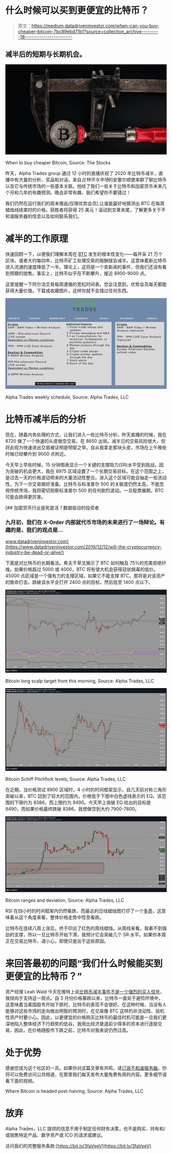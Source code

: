 # 什么时候可以买到更便宜的比特币？

> 原文：<https://medium.datadriveninvestor.com/when-can-you-buy-cheaper-bitcoin-7bc89ebd71b1?source=collection_archive---------18----------------------->

## 减半后的短期与长期机会。

![](img/d238d8c76de7b89e28176abc23b83aa1.png)

When to buy cheaper Bitcoin, Source: The Stocks

昨天，Alpha Trades group 通过 12 小时的直播庆祝了 2020 年比特币减半，直播中有大量的分析、奖品和对话。来自*比特币与市场*的安塞尔顺便来聊了聊比特币以及它与传统市场的一些基本关联。他给了我们一些关于比特币和加密货币未来几个月和几年的有趣预测。晚会非常有趣，我们希望你不要错过！

我们仍然在运行我们的周末赠品(仅限优势会员),让谁能最好地猜测出 BTC 在每周蜡烛线结束时的价格。获胜者将获得 25 美元！滚动到文章末尾，了解更多关于不和谐服务器的信息以及如何联系我们。

# 减半的工作原理

快速回顾一下，以便我们理解本周在 [BTC](https://www.tradingview.com/symbols/BTCUSD/) 发生的根本性变化——每开采 21 万个区块，或者大约每四年，比特币矿工处理交易的报酬就会减半。这意味着新比特币进入流通的速度降低了一半。理论上，这将是一个卖新闻的事件，但我们还没有看到预期的抛售。事实上，比特币似乎在不断攀升，接近 8900-9000 点。

这里提醒一下阿尔法交易每周遵循的宽松时间表。您会注意到，优势会员每天都能获得大量价值。下载或收藏图片，这样你就不会错过任何东西。

![](img/63c6d780f70de35e5d264e3ecd145381.png)

Alpha Trades weekly schedule, Source: Alpha Trades, LLC

# 比特币减半后的分析

现在，随着内务处理的方式，让我们进入一些比特币分析。昨天直播的时候，我在 8720 做了一个快速的头皮做空交易，在 8650 出局。减半日的交易风险很大，但将此视为快速进出交易被证明是明智之举。自从我拿走那块头皮，市场在上午晚些时候已经攀升到 9000 点附近。

今天早上早些时候，15 分钟图表显示一个关键的支撑阻力(SR)水平受到挑战，因为突破的机会更大，我在 8975 区域设置了一个长期交易目标。在这个范围之上，是过去一天的价格波动带来的大量流动性整合。进入这个区域可能会抽走一些流动性，为下一次交易做好准备。比特币与标准普尔 500 的关联度仍然太高，不能忽视传统市场，我将密切观察标准普尔 500 的任何剧烈波动。一旦股票展期，BTC 可能会跌得更厉害。

[](https://www.datadriveninvestor.com/2019/12/12/will-the-cryptocurrency-industry-be-dead-or-alive/) [## 加密货币行业是死是活？数据驱动的投资者

### 九月初，我们在 X-Order 内部就代币市场的未来进行了一场辩论。有趣的是，我们的观点是…

www.datadriveninvestor.com](https://www.datadriveninvestor.com/2019/12/12/will-the-cryptocurrency-industry-be-dead-or-alive/) 

下面是对比特币的长期看法。希夫干草叉揭示了 BTC 如何触及 75%的完美拒绝纤维。如果价格超过 5000 或 4000，BTC 将有很大机会获得冠状病毒的低价。45000 点区域是一个强有力的支撑区域，如果它不能支撑 BTC，那将是对该资产的致命打击。跌破该水平会打开 2400 点的目标，然后低至 1400 点以下。

![](img/e83f17d9851358ebd7077648a0799671.png)

Bitcoin long scalp target from this morning, Source: Alpha Trades, LLC

![](img/786dfeed3231335ef60c4f7e7fb882b3.png)

Bitcoin Schiff Pitchfork levels, Source: Alpha Trades, LLC

在近期，当价格测试 8900 区域时，4 小时的时间框架显示，自几天前对称三角形突破以来，BTC 回到了较大的范围内，价格低于下图中白色虚线表示的 EQ。该范围的下限约为 8386，而上限约为 9490。今天早上突破 EQ 给出的目标是 9490，而如果价格最终跌破 8386，我想做空到大约 7900-7800。

![](img/24dc924e7d7f8c8b56a3c118567bcce9.png)

Bitcoin ranges and deviation, Source: Alpha Trades, LLC

RSI 在四小时的时间框架内仍然看跌，而最近的日线蜡烛图打印了一个[多奇](https://www.investopedia.com/terms/d/doji.asp)，这意味着从这个角度来看，整体价格走势中性至看跌。

比特币在连续八周上涨后，终于印出了红色的周线蜡烛。从周线来看，我看不到强劲的支撑，所以一旦比特币开始下滑，我预计它会突破几个 SR 水平。如果你本周正在交易比特币，请小心，即使只是出于这些原因。

# 来回答最初的问题“我们什么时候能买到更便宜的比特币？”

资产经理 Leah Wald 今天在推特上说[比特币减半事件不是一个强烈的买入信号](https://medium.com/exg/the-bitcoin-halving-is-not-a-buy-b55ae9fb0e58)，我倾向于支持这一观点。自 3 月份价格暴跌以来，比特币一直处于避险环境中，这意味着当美国股市开始下跌时，比特币的表现不会很好。在这种时候，当没有人能够对这些市场的走向做出明智的预测时，在交易像 BTC 这样的非流动性、投机性资产时要小心。因此，以更便宜的价格购买比特币的最佳时机可能是一旦我们更深地陷入整体经济下行趋势的低谷。我用比经济衰退前少得多的资本进行逐层交易，因此，在价格随股市下跌之前，比特币对我来说仍然过高。

# 处于优势

感谢您成为这个社区的一员。如果你对这篇文章有共鸣，请[订阅不和谐服务器](https://bit.ly/2KJ1oor)。你将可以免费访问公共频道，在那里我们每天发布大量免费有用的内容。更多细节请看下面的视频。

Where Bitcoin is headed post-halving, Source: Alpha Trades, LLC

# 放弃

Alpha Trades，LLC 提供的信息不用于制定任何财务决策，也不是购买、持有和/或销售特定产品、数字资产或 ICO 的请求或建议。

访问我们的完整服务条款:[https://bit.ly/3faVeeV](https://bit.ly/3faVeeV)